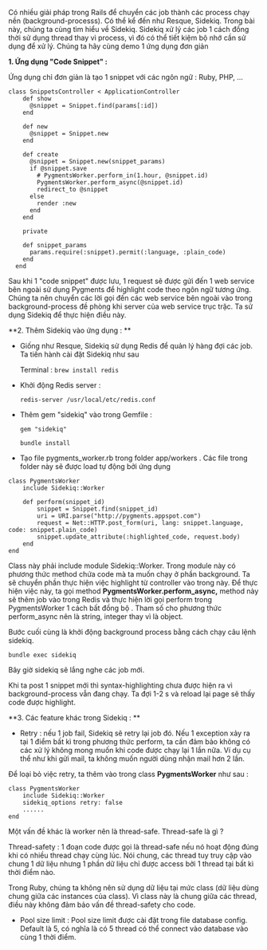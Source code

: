 Có nhiều giải pháp trong Rails để chuyển các job thành các process chạy nền (background-processs). Có thể kể đến như Resque, Sidekiq. Trong bài này, chúng ta cùng tìm hiểu về Sidekiq. Sidekiq xử lý các job 1 cách đồng thời sử dụng thread thay vì process, vì đó có thể tiết kiệm bộ nhớ cần sử dụng để xử lý.
Chúng ta hãy cùng demo 1 ứng dụng đơn giản 

**1. Ứng dụng "Code Snippet" :**

Ứng dụng chỉ đơn giản là tạo 1 snippet với các ngôn ngữ : Ruby, PHP, ...

```
class SnippetsController < ApplicationController
    def show
      @snippet = Snippet.find(params[:id])
    end
  
    def new
      @snippet = Snippet.new
    end
  
    def create
      @snippet = Snippet.new(snippet_params)
      if @snippet.save
        # PygmentsWorker.perform_in(1.hour, @snippet.id)
        PygmentsWorker.perform_async(@snippet.id)
        redirect_to @snippet
      else
        render :new
      end
    end

    private

    def snippet_params
      params.require(:snippet).permit(:language, :plain_code)
    end
  end
```

Sau khi 1 "code snippet" được lưu, 1 request sẽ được gửi đến 1 web service bên ngoài sử dụng Pygments để highlight code theo ngôn ngữ tương ứng. Chúng ta nên chuyển các lời gọi đến các web service bên ngoài vào trong background-process đề phòng khi server của web service trục trặc. Ta sử dụng Sidekiq để thực hiện điều này. 

**2. Thêm Sidekiq vào ứng dụng : **

- Giống như Resque, Sidekiq sử dụng Redis để quản lý hàng đợi các job. Ta tiến hành cài đặt Sidekiq như sau 
    
    Terminal :
    `brew install redis`

- Khởi động Redis server :

    `redis-server /usr/local/etc/redis.conf `
    
 - Thêm gem "sidekiq" vào trong Gemfile :

    `gem "sidekiq"`

    `bundle install`

- Tạo file pygments_worker.rb trong folder app/workers . Các file trong folder này sẽ được load tự động bởi ứng dụng 

```
class PygmentsWorker 
    include Sidekiq::Worker
    
    def perform(snippet_id)
        snippet = Snippet.find(snippet_id)
        uri = URI.parse("http://pygments.appspot.com")
        request = Net::HTTP.post_form(uri, lang: snippet.language, code: snippet.plain_code)
        snippet.update_attribute(:highlighted_code, request.body)
    end
end
```

Class này phải include module Sidekiq::Worker. Trong module này có phương thức method chứa code mà ta muốn chạy ở phần background. Ta sẽ chuyển phần thực hiện việc highlight từ controller vào trong này. 
Để thực hiện việc này, ta gọi method **PygmentsWorker.perform_async,** method này sẽ thêm job vào trong Redis và thực hiện lời gọi perform trong PygmentsWorker 1 cách bất đồng bộ . Tham số cho phương thức perform_async nên là string, integer thay vì là object. 

Bước cuối cùng là khởi động background process bằng cách chạy câu lệnh sidekiq. 

```
bundle exec sidekiq
```

Bây giờ sidekiq sẽ lắng nghe các job mới.

Khi ta post 1 snippet mới thì syntax-highlighting chưa được hiện ra vì background-process vẫn đang chạy. Ta đợi 1-2 s và reload lại page sẽ thấy code được highlight.

**3. Các feature khác trong Sidekiq : **

- Retry : nếu 1 job fail, Sidekiq sẽ retry lại job đó. Nếu 1 exception xảy ra tại 1 điểm bất kì trong phương thức perform, ta cần đảm bảo không có các xử lý không mong muốn khi code được chạy lại 1 lần nữa. Ví dụ cụ thể như khi gửi mail, ta không muốn người dùng nhận mail hơn 2 lần. 

Để loại bỏ việc retry, ta thêm vào trong class **PygmentsWorker** như sau :

```
class PygmentsWorker
    include Sidekiq::Worker
    sidekiq_options retry: false
    ......
end
```

Một vấn đề khác là worker nên là thread-safe. Thread-safe là gì ? 

Thread-safety : 1 đoạn code được gọi là thread-safe nếu nó hoạt động đúng khi có nhiều thread chạy cùng lúc. Nói chung, các thread tuy truy cập vào chung 1 dữ liệu nhưng 1 phần dữ liệu chỉ được access bởi 1 thread tại bất kì thời điểm nào. 

Trong Ruby, chúng ta không nên sử dụng dữ liệu tại mức class (dữ liệu dùng chung giữa các instances của class). Vì class này là chung giữa các thread, điều này không đảm bảo vấn đề thread-safety cho code. 

- Pool size limit : Pool size limit được cài đặt trong file database config. Default là 5, có nghĩa là có 5 thread có thể connect vào database vào cùng 1 thời điểm.